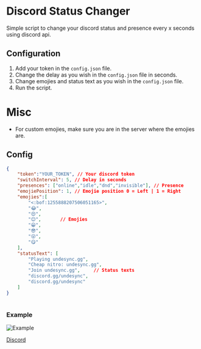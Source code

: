 # Discord Status Changer
Simple script to change your discord status and presence every x seconds using discord api.

## Configuration
1. Add your token in the `config.json` file.
2. Change the delay as you wish in the `config.json` file in seconds.
3. Change emojies and status text as you wish in the `config.json` file.
4. Run the script.

# Misc
- For custom emojies, make sure you are in the server where the emojies are.

## Config
```json
{
    "token":"YOUR_TOKEN", // Your discord token
    "switchInterval": 5, // Delay in seconds
    "presences": ["online","idle","dnd","invisible"], // Presence
    "emojiePosition": 1, // Emojie position 0 = Left | 1 = Right
    "emojies":[
        "<:bof:1255888207506051165>",
        "😂",
        "😍",
        "😊",       // Emojies
        "😁",
        "😎",
        "😜",
        "😋"
    ],
    "statusText": [
        "Playing undesync.gg",
        "Cheap nitro: undesync.gg",
        "Join undesync.gg",     // Status texts
        "discord.gg/undesync",
        "discord.gg/undesync"
    ]
}
```
#
### Example
![Example](https://i.imgur.com/gcoWZOt.png)

[Discord](https://discord.gg/undesync)